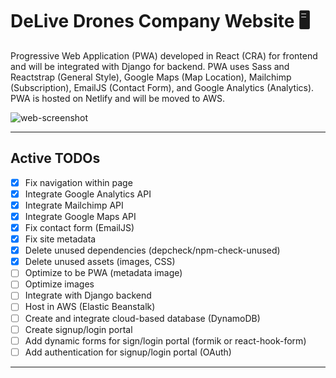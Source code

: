 # DeLive Drones Company Website :desktop_computer:

Progressive Web Application (PWA) developed in React (CRA) for frontend and will be integrated with Django for backend. PWA uses Sass and Reactstrap (General Style), Google Maps (Map Location), Mailchimp (Subscription), EmailJS (Contact Form), and Google Analytics (Analytics). PWA is hosted on Netlify and will be moved to AWS.

![web-screenshot](https://user-images.githubusercontent.com/50670255/74109446-99069100-4b51-11ea-8f3c-bb3d7ea3ecf0.png)

---

## Active TODOs

- [x] Fix navigation within page
- [x] Integrate Google Analytics API
- [x] Integrate Mailchimp API
- [x] Integrate Google Maps API
- [x] Fix contact form (EmailJS)
- [x] Fix site metadata
- [x] Delete unused dependencies (depcheck/npm-check-unused)
- [x] Delete unused assets (images, CSS)
- [ ] Optimize to be PWA (metadata image)
- [ ] Optimize images
- [ ] Integrate with Django backend
- [ ] Host in AWS (Elastic Beanstalk)
- [ ] Create and integrate cloud-based database (DynamoDB)
- [ ] Create signup/login portal
- [ ] Add dynamic forms for sign/login portal (formik or react-hook-form)
- [ ] Add authentication for signup/login portal (OAuth)

---
